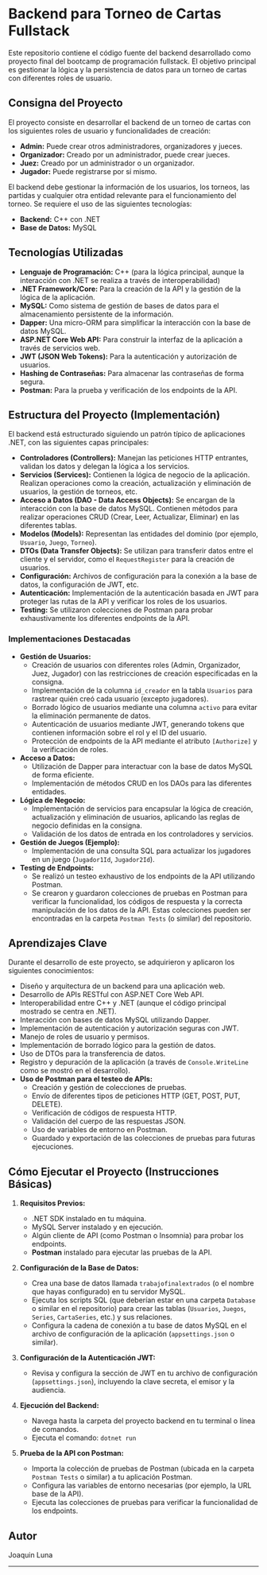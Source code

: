 # Backend para Torneo de Cartas Fullstack

Este repositorio contiene el código fuente del backend desarrollado como proyecto final del bootcamp de programación fullstack. El objetivo principal es gestionar la lógica y la persistencia de datos para un torneo de cartas con diferentes roles de usuario.

## Consigna del Proyecto

El proyecto consiste en desarrollar el backend de un torneo de cartas con los siguientes roles de usuario y funcionalidades de creación:

* **Admin:** Puede crear otros administradores, organizadores y jueces.
* **Organizador:** Creado por un administrador, puede crear jueces.
* **Juez:** Creado por un administrador o un organizador.
* **Jugador:** Puede registrarse por sí mismo.

El backend debe gestionar la información de los usuarios, los torneos, las partidas y cualquier otra entidad relevante para el funcionamiento del torneo. Se requiere el uso de las siguientes tecnologías:

* **Backend:** C++ con .NET
* **Base de Datos:** MySQL

## Tecnologías Utilizadas

* **Lenguaje de Programación:** C++ (para la lógica principal, aunque la interacción con .NET se realiza a través de interoperabilidad)
* **.NET Framework/Core:** Para la creación de la API y la gestión de la lógica de la aplicación.
* **MySQL:** Como sistema de gestión de bases de datos para el almacenamiento persistente de la información.
* **Dapper:** Una micro-ORM para simplificar la interacción con la base de datos MySQL.
* **ASP.NET Core Web API:** Para construir la interfaz de la aplicación a través de servicios web.
* **JWT (JSON Web Tokens):** Para la autenticación y autorización de usuarios.
* **Hashing de Contraseñas:** Para almacenar las contraseñas de forma segura.
* **Postman:** Para la prueba y verificación de los endpoints de la API.

## Estructura del Proyecto (Implementación)

El backend está estructurado siguiendo un patrón típico de aplicaciones .NET, con las siguientes capas principales:

* **Controladores (Controllers):** Manejan las peticiones HTTP entrantes, validan los datos y delegan la lógica a los servicios.
* **Servicios (Services):** Contienen la lógica de negocio de la aplicación. Realizan operaciones como la creación, actualización y eliminación de usuarios, la gestión de torneos, etc.
* **Acceso a Datos (DAO - Data Access Objects):** Se encargan de la interacción con la base de datos MySQL. Contienen métodos para realizar operaciones CRUD (Crear, Leer, Actualizar, Eliminar) en las diferentes tablas.
* **Modelos (Models):** Representan las entidades del dominio (por ejemplo, `Usuario`, `Juego`, `Torneo`).
* **DTOs (Data Transfer Objects):** Se utilizan para transferir datos entre el cliente y el servidor, como el `RequestRegister` para la creación de usuarios.
* **Configuración:** Archivos de configuración para la conexión a la base de datos, la configuración de JWT, etc.
* **Autenticación:** Implementación de la autenticación basada en JWT para proteger las rutas de la API y verificar los roles de los usuarios.
* **Testing:** Se utilizaron colecciones de Postman para probar exhaustivamente los diferentes endpoints de la API.

### Implementaciones Destacadas

* **Gestión de Usuarios:**
    * Creación de usuarios con diferentes roles (Admin, Organizador, Juez, Jugador) con las restricciones de creación especificadas en la consigna.
    * Implementación de la columna `id_creador` en la tabla `Usuarios` para rastrear quién creó cada usuario (excepto jugadores).
    * Borrado lógico de usuarios mediante una columna `activo` para evitar la eliminación permanente de datos.
    * Autenticación de usuarios mediante JWT, generando tokens que contienen información sobre el rol y el ID del usuario.
    * Protección de endpoints de la API mediante el atributo `[Authorize]` y la verificación de roles.
* **Acceso a Datos:**
    * Utilización de Dapper para interactuar con la base de datos MySQL de forma eficiente.
    * Implementación de métodos CRUD en los DAOs para las diferentes entidades.
* **Lógica de Negocio:**
    * Implementación de servicios para encapsular la lógica de creación, actualización y eliminación de usuarios, aplicando las reglas de negocio definidas en la consigna.
    * Validación de los datos de entrada en los controladores y servicios.
* **Gestión de Juegos (Ejemplo):**
    * Implementación de una consulta SQL para actualizar los jugadores en un juego (`Jugador1Id`, `Jugador2Id`).
* **Testing de Endpoints:**
    * Se realizó un testeo exhaustivo de los endpoints de la API utilizando Postman.
    * Se crearon y guardaron colecciones de pruebas en Postman para verificar la funcionalidad, los códigos de respuesta y la correcta manipulación de los datos de la API. Estas colecciones pueden ser encontradas en la carpeta `Postman Tests` (o similar) del repositorio.

## Aprendizajes Clave

Durante el desarrollo de este proyecto, se adquirieron y aplicaron los siguientes conocimientos:

* Diseño y arquitectura de un backend para una aplicación web.
* Desarrollo de APIs RESTful con ASP.NET Core Web API.
* Interoperabilidad entre C++ y .NET (aunque el código principal mostrado se centra en .NET).
* Interacción con bases de datos MySQL utilizando Dapper.
* Implementación de autenticación y autorización seguras con JWT.
* Manejo de roles de usuario y permisos.
* Implementación de borrado lógico para la gestión de datos.
* Uso de DTOs para la transferencia de datos.
* Registro y depuración de la aplicación (a través de `Console.WriteLine` como se mostró en el desarrollo).
* **Uso de Postman para el testeo de APIs:**
    * Creación y gestión de colecciones de pruebas.
    * Envío de diferentes tipos de peticiones HTTP (GET, POST, PUT, DELETE).
    * Verificación de códigos de respuesta HTTP.
    * Validación del cuerpo de las respuestas JSON.
    * Uso de variables de entorno en Postman.
    * Guardado y exportación de las colecciones de pruebas para futuras ejecuciones.

## Cómo Ejecutar el Proyecto (Instrucciones Básicas)

1.  **Requisitos Previos:**
    * .NET SDK instalado en tu máquina.
    * MySQL Server instalado y en ejecución.
    * Algún cliente de API (como Postman o Insomnia) para probar los endpoints.
    * **Postman** instalado para ejecutar las pruebas de la API.

2.  **Configuración de la Base de Datos:**
    * Crea una base de datos llamada `trabajofinalextrados` (o el nombre que hayas configurado) en tu servidor MySQL.
    * Ejecuta los scripts SQL (que deberían estar en una carpeta `Database` o similar en el repositorio) para crear las tablas (`Usuarios`, `Juegos`, `Series`, `CartaSeries`, etc.) y sus relaciones.
    * Configura la cadena de conexión a tu base de datos MySQL en el archivo de configuración de la aplicación (`appsettings.json` o similar).

3.  **Configuración de la Autenticación JWT:**
    * Revisa y configura la sección de JWT en tu archivo de configuración (`appsettings.json`), incluyendo la clave secreta, el emisor y la audiencia.

4.  **Ejecución del Backend:**
    * Navega hasta la carpeta del proyecto backend en tu terminal o línea de comandos.
    * Ejecuta el comando: `dotnet run`

5.  **Prueba de la API con Postman:**
    * Importa la colección de pruebas de Postman (ubicada en la carpeta `Postman Tests` o similar) a tu aplicación Postman.
    * Configura las variables de entorno necesarias (por ejemplo, la URL base de la API).
    * Ejecuta las colecciones de pruebas para verificar la funcionalidad de los endpoints.

## Autor

Joaquin Luna

---
